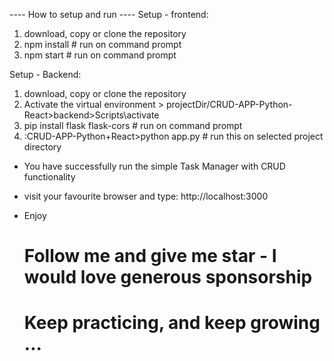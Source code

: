  ---- How to setup and run ----
 Setup - frontend:
   1. download, copy or clone the repository
   2. npm install  # run on command prompt
   3. npm start    # run on command prompt

Setup - Backend:
  1. download, copy or clone the repository
  2. Activate the virtual environment > projectDir/CRUD-APP-Python-React>backend>Scripts\activate
  3. pip install flask flask-cors   # run on command prompt
  4. :CRUD-APP-Python+React>python app.py   # run this on selected project directory

- You have successfully run the simple Task Manager with CRUD functionality
- visit your favourite browser and type: http://localhost:3000
- Enjoy

  # Follow me and give me star - I would love generous sponsorship
  # Keep practicing, and keep growing ... 
